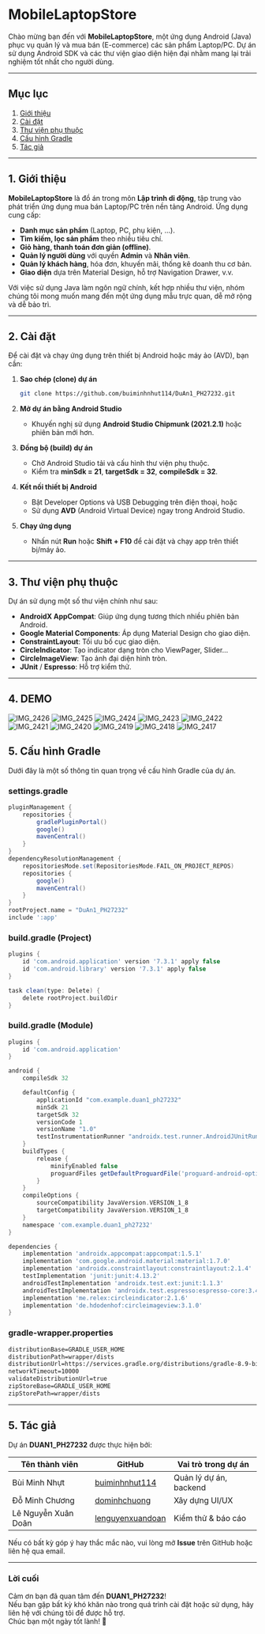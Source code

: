 # MobileLaptopStore

Chào mừng bạn đến với **MobileLaptopStore**, một ứng dụng Android (Java) phục vụ quản lý và mua bán (E-commerce) các sản phẩm Laptop/PC. Dự án sử dụng Android SDK và các thư viện giao diện hiện đại nhằm mang lại trải nghiệm tốt nhất cho người dùng.

---

## Mục lục
1. [Giới thiệu](#gioithieu)  
2. [Cài đặt](#cai-dat)  
3. [Thư viện phụ thuộc](#thu-vien-phu-thuoc)  
4. [Cấu hình Gradle](#cau-hinh-gradle)  
5. [Tác giả](#tac-gia)  

---

<a name="gioithieu"></a>
## 1. Giới thiệu

**MobileLaptopStore** là đồ án trong môn **Lập trình di động**, tập trung vào phát triển ứng dụng mua bán Laptop/PC trên nền tảng Android. Ứng dụng cung cấp:

- **Danh mục sản phẩm** (Laptop, PC, phụ kiện, …).  
- **Tìm kiếm, lọc sản phẩm** theo nhiều tiêu chí.  
- **Giỏ hàng, thanh toán đơn giản (offline)**.  
- **Quản lý người dùng** với quyền **Admin** và **Nhân viên**.  
- **Quản lý khách hàng**, hóa đơn, khuyến mãi, thống kê doanh thu cơ bản.  
- **Giao diện** dựa trên Material Design, hỗ trợ Navigation Drawer, v.v.

Với việc sử dụng Java làm ngôn ngữ chính, kết hợp nhiều thư viện, nhóm chúng tôi mong muốn mang đến một ứng dụng mẫu trực quan, dễ mở rộng và dễ bảo trì.

---

<a name="cai-dat"></a>
## 2. Cài đặt

Để cài đặt và chạy ứng dụng trên thiết bị Android hoặc máy ảo (AVD), bạn cần:

1. **Sao chép (clone) dự án**  
   ```bash
   git clone https://github.com/buiminhnhut114/DuAn1_PH27232.git
   ```

2. **Mở dự án bằng Android Studio**  
   - Khuyến nghị sử dụng **Android Studio Chipmunk (2021.2.1)** hoặc phiên bản mới hơn.

3. **Đồng bộ (build) dự án**  
   - Chờ Android Studio tải và cấu hình thư viện phụ thuộc.  
   - Kiểm tra **minSdk = 21**, **targetSdk = 32**, **compileSdk = 32**.  

4. **Kết nối thiết bị Android**  
   - Bật Developer Options và USB Debugging trên điện thoại, hoặc  
   - Sử dụng **AVD** (Android Virtual Device) ngay trong Android Studio.

5. **Chạy ứng dụng**  
   - Nhấn nút **Run** hoặc **Shift + F10** để cài đặt và chạy app trên thiết bị/máy ảo.

---

<a name="thu-vien-phu-thuoc"></a>
## 3. Thư viện phụ thuộc

Dự án sử dụng một số thư viện chính như sau:

- **AndroidX AppCompat**: Giúp ứng dụng tương thích nhiều phiên bản Android.  
- **Google Material Components**: Áp dụng Material Design cho giao diện.  
- **ConstraintLayout**: Tối ưu bố cục giao diện.  
- **CircleIndicator**: Tạo indicator dạng tròn cho ViewPager, Slider…  
- **CircleImageView**: Tạo ảnh đại diện hình tròn.  
- **JUnit** / **Espresso**: Hỗ trợ kiểm thử.

---
## 4. DEMO
![IMG_2426](https://github.com/user-attachments/assets/78b63587-2ac1-4abd-bf79-9f0ad695b368)
![IMG_2425](https://github.com/user-attachments/assets/12ff91cb-ebfe-43bd-9a43-532354a1af76)
![IMG_2424](https://github.com/user-attachments/assets/e051346a-0441-436b-ad42-8f7b5a1f5f79)
![IMG_2423](https://github.com/user-attachments/assets/ac6a8915-7ace-4103-948f-7427e3e55a91)
![IMG_2422](https://github.com/user-attachments/assets/bcdf6fea-edb6-48e5-9361-64c5f2e350c2)
![IMG_2421](https://github.com/user-attachments/assets/4e5df2db-9b8f-482c-a6fb-114cae3feaf5)
![IMG_2420](https://github.com/user-attachments/assets/701b1034-7d96-485d-82e7-b581b4abc1fe)
![IMG_2419](https://github.com/user-attachments/assets/c4dddf26-664e-4e33-a292-01bb18de9e1e)
![IMG_2418](https://github.com/user-attachments/assets/80ca8a4c-5276-4eb0-8e16-dc408e64b243)
![IMG_2417](https://github.com/user-attachments/assets/1611d30b-794d-4ad2-a200-3a15abf98053)


<a name="cau-hinh-gradle"></a>
## 5. Cấu hình Gradle

Dưới đây là một số thông tin quan trọng về cấu hình Gradle của dự án.

### **settings.gradle**
```groovy
pluginManagement {
    repositories {
        gradlePluginPortal()
        google()
        mavenCentral()
    }
}
dependencyResolutionManagement {
    repositoriesMode.set(RepositoriesMode.FAIL_ON_PROJECT_REPOS)
    repositories {
        google()
        mavenCentral()
    }
}
rootProject.name = "DuAn1_PH27232"
include ':app'
```

### **build.gradle (Project)**
```groovy
plugins {
    id 'com.android.application' version '7.3.1' apply false
    id 'com.android.library' version '7.3.1' apply false
}

task clean(type: Delete) {
    delete rootProject.buildDir
}
```

### **build.gradle (Module)**
```groovy
plugins {
    id 'com.android.application'
}

android {
    compileSdk 32

    defaultConfig {
        applicationId "com.example.duan1_ph27232"
        minSdk 21
        targetSdk 32
        versionCode 1
        versionName "1.0"
        testInstrumentationRunner "androidx.test.runner.AndroidJUnitRunner"
    }
    buildTypes {
        release {
            minifyEnabled false
            proguardFiles getDefaultProguardFile('proguard-android-optimize.txt'), 'proguard-rules.pro'
        }
    }
    compileOptions {
        sourceCompatibility JavaVersion.VERSION_1_8
        targetCompatibility JavaVersion.VERSION_1_8
    }
    namespace 'com.example.duan1_ph27232'
}

dependencies {
    implementation 'androidx.appcompat:appcompat:1.5.1'
    implementation 'com.google.android.material:material:1.7.0'
    implementation 'androidx.constraintlayout:constraintlayout:2.1.4'
    testImplementation 'junit:junit:4.13.2'
    androidTestImplementation 'androidx.test.ext:junit:1.1.3'
    androidTestImplementation 'androidx.test.espresso:espresso-core:3.4.0'
    implementation 'me.relex:circleindicator:2.1.6'
    implementation 'de.hdodenhof:circleimageview:3.1.0'
}
```

### **gradle-wrapper.properties**
```txt
distributionBase=GRADLE_USER_HOME
distributionPath=wrapper/dists
distributionUrl=https://services.gradle.org/distributions/gradle-8.9-bin.zip
networkTimeout=10000
validateDistributionUrl=true
zipStoreBase=GRADLE_USER_HOME
zipStorePath=wrapper/dists
```

---

<a name="tac-gia"></a>
## 5. Tác giả

Dự án **DUAN1_PH27232** được thực hiện bởi:

| Tên thành viên         | GitHub                           | Vai trò trong dự án        |
|------------------------|--------------------------------|----------------------------|
| Bùi Minh Nhựt         | [buiminhnhut114](https://github.com/buiminhnhut114) | Quản lý dự án, backend |
| Đỗ Minh Chương        | [dominhchuong](https://github.com/dominhchuong) | Xây dựng UI/UX         |
| Lê Nguyễn Xuân Doãn   | [lenguyenxuandoan](https://github.com/lenguyenxuandoan) | Kiểm thử & báo cáo     |

Nếu có bất kỳ góp ý hay thắc mắc nào, vui lòng mở **Issue** trên GitHub hoặc liên hệ qua email.

---

### **Lời cuối**
Cảm ơn bạn đã quan tâm đến **DUAN1_PH27232**!  
Nếu bạn gặp bất kỳ khó khăn nào trong quá trình cài đặt hoặc sử dụng, hãy liên hệ với chúng tôi để được hỗ trợ.  
Chúc bạn một ngày tốt lành! 🎉

<!-- End of README -->
